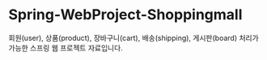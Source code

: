 # Spring-WebProject-Shoppingmall
회원(user), 상품(product), 장바구니(cart), 배송(shipping), 게시판(board) 처리가 가능한 스프링 웹 프로젝트 자료입니다.
